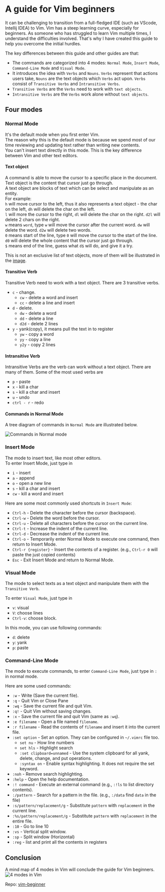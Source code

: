 # A guide for Vim beginners  

It can be challenging to transition from a full-fledged IDE (such as VScode, Intellij IDEA) to Vim. Vim has a steep learning curve, especially for beginners. As someone who has struggled to learn Vim multiple times, I understand the difficulties involved. That's why I have created this guide to help you overcome the initial hurdles.

The key differences between this guide and other guides are that:

- The commands are categorized into 4 modes: `Normal Mode`, `Insert Mode`, `Command-Line Mode` and `Visual Mode`.  
- It introduces the idea with `Verbs` and `Nouns`. `Verbs` represent that actions users take, `Nouns` are the text objects which `Verbs` act upon.  `Verbs` consist of `Transitive Verbs` and `Intransitive Verbs`.
- `Transitive Verbs` are the `Verbs` need to work with `text objects`.
- `Intransitive Verbs` are the `Verbs` work alone without `text objects`.

## Four modes

### Normal Mode

It's the default mode when you first enter Vim.  
The reason why this is the default mode is because we spend most of our time reviewing and updating text rather than writing new contents.  
You can't insert text directly in this mode.  This is the key difference between Vim and other text editors.

#### Text object

A command is able to move the cursor to a specific place in the document. Text object is the content that cursor just go through.  
A text object are blocks of text which can be select and manipulate as an entity.  
For example:  
`h` will move cursor to the left, thus it also represents a text object - the char on the left, `dh` will delete the char on the left.  
`l` will more the cursor to the right, `dl` will delete the char on the right. `d2l` will delete 2 chars on the right.  
`w` means `word`, type `w` will move the cursor after the current word. `dw` will delete the word. `d2w` will delete two words.  
`0` means start of the line, type `0` will move the cursor to the start of the line. `d0` will delete the whole content that the cursor just go through.  
`$` means end of the line, guess what `d$` will do, and give it a try.

This is not an exclusive list of text objects, more of them will be illustrated in the [image](#commands-in-normal-mode).  

#### Transitive Verb

Transitive Verb need to work with a text object. There are 3 transitive verbs.  

- `c` - change.  
  - `cw` - delete a word and insert
  - `cc` - delete a line and insert
- `d` - delete.  
  - `dw` - delete a word  
  - `dd` - delete a line
  - `d2d` - delete 2 lines
- `y` - yank(copy), it means pull the text in to register
  - `yw` - copy a word
  - `yy` - copy a line
  - `y2y` - copy 2 lines  

#### Intransitive Verb

Intransitive Verbs are the verb can work without a text object. There are many of them. Some of the most used verbs are

- `p` - paste
- `x` - kill a char
- `s` - kill a char and insert
- `u` - undo
- `ctrl - r` - redo

#### Commands in Normal Mode

A tree diagram of commands in `Normal Mode` are illustrated below.

![Commands in Normal mode](Normal.jpg)

### Insert Mode

The mode to insert text, like most other editors.  
To enter Insert Mode, just type in

- `i` - insert
- `a` - append
- `o` - open a new line
- `s` - kill a char and insert
- `cw` - kill a word and insert

Here are some most commonly used shortcuts in `Insert Mode`:

- `Ctrl-h` - Delete the character before the cursor (backspace).
- `Ctrl-w` - Delete the word before the cursor.
- `Ctrl-u` - Delete all characters before the cursor on the current line.
- `Ctrl-t` - Increase the indent of the current line.
- `Ctrl-d` - Decrease the indent of the current line.
- `Ctrl-o` - Temporarily enter Normal Mode to execute one command, then return to Insert Mode.
- `Ctrl-r {register}` - Insert the contents of a register. (e.g., `Ctrl-r 0` will paste the just copied contents)
- `Esc` - Exit Insert Mode and return to Normal Mode.

### Visual Mode

The mode to select texts as a text object and manipulate them with the `Transitive Verb`.  

To enter `Visual Mode`, just type in

- `v`: visual
- `V`: choose lines
- `Ctrl-v`: choose block.

In this mode, you can use following commands:

- `d`: delete
- `y`: yank
- `p`: paste

### Command-Line Mode

The mode to execute commands, to enter `Command-Line Mode`, just type in `:` in normal mode.

Here are some used commands:

- `:w` - Write (Save the current file).
- `:q` - Quit Vim or Close Pane
- `:wq` - Save the current file and quit Vim.
- `:q!` - Quit Vim without saving changes.
- `:x` - Save the current file and quit Vim (same as `:wq`).
- `:e filename` - Open a file named `filename`.
- `:r filename` - Read the contents of `filename` and insert it into the current file.
- `:set option` - Set an option. They can be configured in `~/.vimrc` file too.  
  - `set nu` - How line numbers
  - `set hls` - Highlight search  
  - `:set clipboard=unnamed` - Use the system clipboard for all yank, delete, change, and put operations.
  - `:syntax on` - Enable syntax highlighting.  It does not require the set keyword.  
- `:noh` - Remove search highlighting.
- `:help` - Open the help documentation.
- `:! command` - Execute an external command (e.g., `:!ls` to list directory contents).
- `:/pattern` - Search for a pattern in the file. (e.g., `:/data` find `data` in the file)
- `:s/pattern/replacement/g` - Substitute `pattern` with `replacement` in the current line.
- `:%s/pattern/replacement/g` - Substitute `pattern` with `replacement` in the entire file.
- `:10` - Go to line 10
- `:vs` - Vertical split window.  
- `:sp` - Split window (Horizontal)  
- `:reg` - list and print all the contents in registers  

## Conclusion  

A mind map of 4 modes in Vim will conclude the guide for Vim beginners.
![4 modes in Vim](Vim.jpg)

Repo: [vim-beginner](https://github.com/Albert-W/vim-beginner)
